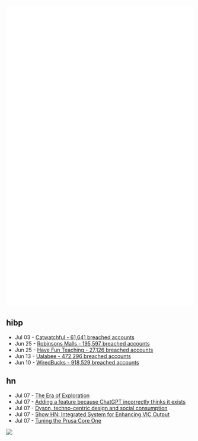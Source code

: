 ![Metrics](https://raw.githubusercontent.com/phixion/phixion/master/metrics.svg)

## hibp

<!--
for https://github.com/phixion/phixion/blob/main/.github/workflows/feeds.yml
-->
<!--START_SECTION:haveibeenpwnd-->
- Jul 03 - [Catwatchful - 61,641 breached accounts](https://haveibeenpwned.com/Breach/Catwatchful)
- Jun 25 - [Robinsons Malls - 195,597 breached accounts](https://haveibeenpwned.com/Breach/RobinsonsMalls)
- Jun 25 - [Have Fun Teaching - 27,126 breached accounts](https://haveibeenpwned.com/Breach/HaveFunTeaching)
- Jun 13 - [Ualabee - 472,296 breached accounts](https://haveibeenpwned.com/Breach/Ualabee)
- Jun 10 - [WiredBucks - 918,529 breached accounts](https://haveibeenpwned.com/Breach/WiredBucks)
<!--END_SECTION:haveibeenpwnd-->

## hn

<!--
for https://github.com/phixion/phixion/blob/main/.github/workflows/feeds.yml
-->
<!--START_SECTION:hn-->
- Jul 07 - [The Era of Exploration](https://yidingjiang.github.io/blog/post/exploration/)
- Jul 07 - [Adding a feature because ChatGPT incorrectly thinks it exists](https://www.holovaty.com/writing/chatgpt-fake-feature/)
- Jul 07 - [Dyson, techno-centric design and social consumption](https://2earth.github.io/website/20250707.html)
- Jul 07 - [Show HN: Integrated System for Enhancing VIC Output](https://github.com/Bloodmosher/ISEVIC)
- Jul 07 - [Tuning the Prusa Core One](https://arachnoid.com/3D_Printing_Prusa_Core_One/)
<!--END_SECTION:hn-->

<!--
for https://yhype.me
-->
![](https://hit.yhype.me/github/profile?user_id=13013670)
